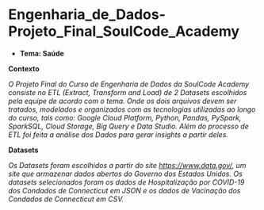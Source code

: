 # Engenharia_de_Dados-Projeto_Final_SoulCode_Academy

* **Tema: Saúde**

**Contexto**

*O Projeto Final do Curso de Engenharia de Dados da SoulCode Academy consiste no ETL (Extract, Transform and Load) de 2 Datasets escolhidos pela equipe de acordo com o tema. Onde os dois arquivos devem ser tratados, modelados e organizados com as tecnologias utilizadas ao longo do curso, tais como: Google Cloud Platform, Python, Pandas, PySpark, SparkSQL, Cloud Storage, Big Query e Data Studio. Além do processo de ETL foi feita a análise dos Dados para gerar insights a partir deles.*

**Datasets**

*Os Datasets foram escolhidos a partir do site https://www.data.gov/, um site que armazenar dados abertos do Governo dos Estados Unidos. Os datasets selecionados foram os dados de Hospitalização por COVID-19 dos Condados de Connecticut em JSON e os dados de Vacinação dos Condados de Connecticut em CSV.*
